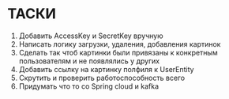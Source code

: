 # ТАСКИ
1. Добавить AccessKey и SecretKey вручную 
2. Написать логику загрузки, удаления, добавления картинок
3. Сделать так чтоб картинки были привязаны к конкретным пользователям и не появлялись у других
4. Добавить ссылку на картинку полфиля к UserEntity
5. Скрутить и проверить работоспособность всего
6. Придумать что то со Spring cloud и kafka